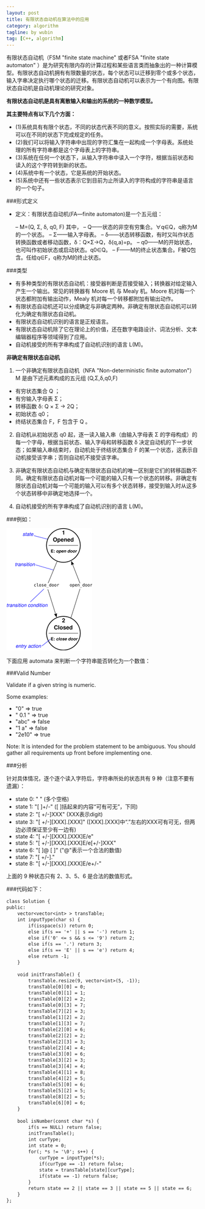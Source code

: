 ```yaml
---
layout: post
title: 有限状态自动机在算法中的应用
category: algorithm
tagline: by wubin
tag: [C++, algorithm]
---
```


有限状态自动机（FSM "finite state machine" 或者FSA "finite state automaton" ）是为研究有限内存的计算过程和某些语言类而抽象出的一种计算模型。有限状态自动机拥有有限数量的状态，每个状态可以迁移到零个或多个状态，输入字串决定执行哪个状态的迁移。有限状态自动机可以表示为一个有向图。有限状态自动机是自动机理论的研究对象。

<!--more-->

**有限状态自动机是具有离散输入和输出的系统的一种数学模型。**

**其主要特点有以下几个方面：**

* (1)系统具有有限个状态，不同的状态代表不同的意义。按照实际的需要，系统可以在不同的状态下完成规定的任务。
* (2)我们可以将输入字符串中出现的字符汇集在一起构成一个字母表。系统处理的所有字符串都是这个字母表上的字符串。
* (3)系统在任何一个状态下，从输入字符串中读入一个字符，根据当前状态和读入的这个字符转到新的状态。
* (4)系统中有一个状态，它是系统的开始状态。
* (5)系统中还有一些状态表示它到目前为止所读入的字符构成的字符串是语言的一个句子。

###形式定义

* 定义：有限状态自动机(FA—finite automaton)是一个五元组：

    – M=(Q, Σ, δ, q0, F)
    其中，
    – Q——状态的非空有穷集合。∀q∈Q，q称为M的一个状态。
    – Σ——输入字母表。
    – δ——状态转移函数，有时又叫作状态转换函数或者移动函数，δ：Q×Σ→Q，δ(q,a)=p。
    – q0——M的开始状态，也可叫作初始状态或启动状态。q0∈Q。
    – F——M的终止状态集合。F被Q包含。任给q∈F，q称为M的终止状态。

###类型

* 有多种类型的有限状态自动机：接受器判断是否接受输入；转换器对给定输入产生一个输出。常见的转换器有 Moore 机 与 Mealy 机。Moore 机对每一个状态都附加有输出动作，Mealy 机对每一个转移都附加有输出动作。
* 有限状态自动机还可以分成确定与非确定两种。非确定有限状态自动机可以转化为确定有限状态自动机。
* 有限状态自动机识别的语言是正规语言。
* 有限状态自动机除了它在理论上的价值，还在数字电路设计、词法分析、文本编辑器程序等领域得到了应用。
* 自动机接受的所有字串构成了自动机识别的语言 L(M)。

**非确定有限状态自动机**

1. 一个非确定有限状态自动机（NFA "Non-deterministic finite automaton"）M 是由下述元素构成的五元组 (Q,Σ,δ,q0,F)

* 有穷状态集合 Q ；
* 有穷输入字母表 Σ；
* 转移函数 δ: Q × Σ -> 2Q；
* 初始状态 q0；
* 终结状态集合 F，F 包含于 Q 。

2. 自动机从初始状态 q0 起，逐一读入输入串（由输入字母表 Σ 的字母构成）的每一个字母，根据当前状态、输入字母和转移函数 δ 决定自动机的下一步状态；如果输入串结束时，自动机处于终结状态集合 F 的某一个状态，这表示自动机接受该字串；否则自动机不接受该字串。

3. 非确定有限状态自动机与确定有限状态自动机的唯一区别是它们的转移函数不同。确定有限状态自动机对每一个可能的输入只有一个状态的转移。非确定有限状态自动机对每一个可能的输入可以有多个状态转移，接受到输入时从这多个状态转移中非确定地选择一个。

4. 自动机接受的所有字串构成了自动机识别的语言 L(M)。

###例如：

![Alt text](/img/automata.png)

下面应用 automata 来判断一个字符串能否转化为一个数值：

###Valid Number

Validate if a given string is numeric.

Some examples:

* "0" => true
* " 0.1 " => true
* "abc" => false
* "1 a" => false
* "2e10" => true

Note: It is intended for the problem statement to be ambiguous. You should gather all requirements up front before implementing one.

###分析

针对具体情况，逐个逐个读入字符后，字符串所处的状态共有 9 种（注意不要有遗漏）：

* state 0: "   " (多个空格)
* state 1: "[   ]+/-" ([ ]括起来的内容“可有可无”，下同)
* state 2: "[   +/-]XXX" (XXX表示digit)
* state 3: "[   +/-][XXX].[XXX]" ([XXX].[XXX]中“.”左右的XXX可有可无，但两边必须保证至少有一边有)
* state 4: "[   +/-][XXX].[XXX]E/e" 
* state 5: "[   +/-][XXX].[XXX]E/e[+/-]XXX"
* state 6: "[   ]@ [   ]" ("@"表示一个合法的数值)
* state 7: "[   +/-]."
* state 8: "[   +/-][XXX].[XXX]E/e+/-"

上面的 9 种状态只有 2、3、5、6 是合法的数值形式。

###代码如下：

    class Solution {
    public:
        vector<vector<int> > transTable;
        int inputType(char s) {
            if(isspace(s)) return 0;
            else if(s == '+' || s == '-') return 1;
            else if('0' <= s && s <= '9') return 2;
            else if(s == '.') return 3;
            else if(s == 'E' || s == 'e') return 4;
            else return -1;
        }

        void initTransTable() {
            transTable.resize(9, vector<int>(5, -1));
            transTable[0][0] = 0;
            transTable[0][1] = 1;
            transTable[0][2] = 2;
            transTable[0][3] = 7;
            transTable[7][2] = 3;
            transTable[1][2] = 2;
            transTable[1][3] = 7;
            transTable[2][0] = 6;
            transTable[2][2] = 2;
            transTable[2][3] = 3;
            transTable[2][4] = 4;
            transTable[3][0] = 6;
            transTable[3][2] = 3;
            transTable[3][4] = 4;
            transTable[4][1] = 8;
            transTable[4][2] = 5;
            transTable[5][0] = 6;
            transTable[5][2] = 5;
            transTable[8][2] = 5;
            transTable[6][0] = 6;
        }

        bool isNumber(const char *s) {
            if(s == NULL) return false;
            initTransTable();
            int curType;
            int state = 0;
            for(; *s != '\0'; s++) {
                curType = inputType(*s);
                if(curType == -1) return false;
                state = transTable[state][curType];
                if(state == -1) return false;
            }
            return state == 2 || state == 3 || state == 5 || state == 6;
        }
    };
